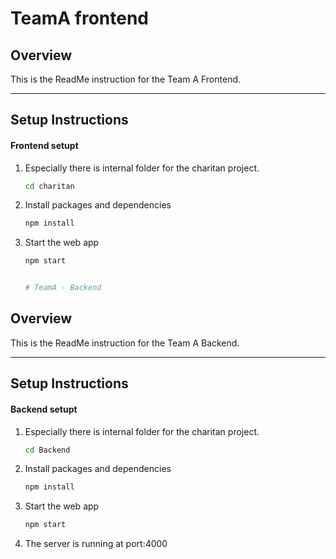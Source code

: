 # TeamA frontend

## Overview
This is the ReadMe instruction for the Team A Frontend. 

---

## Setup Instructions

#### Frontend setupt

1. Especially there is internal folder for the charitan project.
    ```bash
    cd charitan
2. Install packages and dependencies
   ```bash
   npm install
4. Start the web app 
   ```bash
   npm start


   # TeamA - Backend

## Overview

This is the ReadMe instruction for the Team A Backend.

---

## Setup Instructions

#### Backend setupt

1. Especially there is internal folder for the charitan project.
   ```bash
   cd Backend
   ```
2. Install packages and dependencies
   ```bash
   npm install
   ```
4. Start the web app
   ```bash
   npm start
   ```
5. The server is running at port:4000
